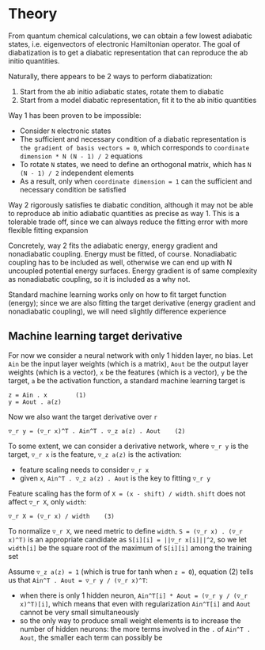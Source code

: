 # Theory
From quantum chemical calculations, we can obtain a few lowest adiabatic states, i.e. eigenvectors of electronic Hamiltonian operator. The goal of diabatization is to get a diabatic representation that can reproduce the ab initio quantities.

Naturally, there appears to be 2 ways to perform diabatization:
1. Start from the ab initio adiabatic states, rotate them to diabatic
2. Start from a model diabatic representation, fit it to the ab initio quantities

Way 1 has been proven to be impossible:
* Consider `N` electronic states
* The sufficient and necessary condition of a diabatic representation is `the gradient of basis vectors = 0`, which corresponds to `coordinate dimension * N (N - 1) / 2` equations
* To rotate `N` states, we need to define an orthogonal matrix, which has `N (N - 1) / 2` independent elements
* As a result, only when `coordinate dimension = 1` can the sufficient and necessary condition be satisfied

Way 2 rigorously satisfies te diabatic condition, although it may not be able to reproduce ab initio adiabatic quantities as precise as way 1. This is a tolerable trade off, since we can always reduce the fitting error with more flexible fitting expansion

Concretely, way 2 fits the adiabatic energy, energy gradient and nonadiabatic coupling. Energy must be fitted, of course. Nonadiabatic coupling has to be included as well, otherwise we can end up with N uncoupled potential energy surfaces. Energy gradient is of same complexity as nonadiabatic coupling, so it is included as a why not.

Standard machine learning works only on how to fit target function (energy); since we are also fitting the target derivative (energy gradient and nonadiabatic coupling), we will need slightly difference experience

## Machine learning target derivative
For now we consider a neural network with only 1 hidden layer, no bias. Let `Ain` be the input layer weights (which is a matrix), `Aout` be the output layer weights (which is a vector), `x` be the features (which is a vector), `y` be the target, `a` be the activation function, a standard machine learning target is
```
z = Ain . x        (1)
y = Aout . a(z)
```
Now we also want the target derivative over `r`
```
▽_r y = (▽_r x)^T . Ain^T . ▽_z a(z) . Aout    (2)
```
To some extent, we can consider a derivative network, where `▽_r y` is the target, `▽_r x` is the feature, `▽_z a(z)` is the activation:
* feature scaling needs to consider `▽_r x`
* given `x`, `Ain^T . ▽_z a(z) . Aout` is the key to fitting `▽_r y`

Feature scaling has the form of `X = (x - shift) / width`. `shift` does not affect `▽_r X`, only `width`:
```
▽_r X = (▽_r x) / width    (3)
```
To normalize `▽_r X`, we need metric to define `width`. `S = (▽_r x) . (▽_r x)^T)` is an appropriate candidate as `S[i][i] = ||▽_r x[i]||^2`, so we let `width[i]` be the square root of the maximum of `S[i][i]` among the training set

Assume `▽_z a(z) = 1` (which is true for tanh when `z = 0`), equation (2) tells us that `Ain^T . Aout = ▽_r y / (▽_r x)^T`:
* when there is only 1 hidden neuron, `Ain^T[i] * Aout = (▽_r y / (▽_r x)^T)[i]`, which means that even with regularization `Ain^T[i]` and `Aout` cannot be very small simultaneously
* so the only way to produce small weight elements is to increase the number of hidden neurons: the more terms involved in the `.` of `Ain^T . Aout`, the smaller each term can possibly be